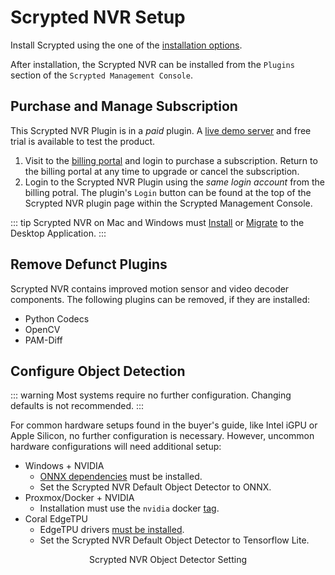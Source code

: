 <script setup lang="ts"> 
import { onMounted } from 'vue';
import ImagePopup from '../src/ImagePopup.vue';
</script>

# Scrypted NVR Setup

Install Scrypted using the one of the [installation options](/installation).

After installation, the Scrypted NVR can be installed from the `Plugins` section of the `Scrypted Management Console`.

## Purchase and Manage Subscription

This Scrypted NVR Plugin is in a *paid* plugin. A [live demo server](https://demo.scrypted.app/#/demo) and free trial is available to test the product.

1. Visit to the [billing portal](https://billing.scrypted.app) and login to purchase a subscription. Return to the billing portal at any time to upgrade or cancel the subscription.
2. Login to the Scrypted NVR Plugin using the *same login account* from the billing potral. The plugin's `Login` button can be found at the top of the Scrypted NVR plugin page within the Scrypted Management Console.

::: tip
Scrypted NVR on Mac and Windows must [Install](https://docs.scrypted.app/desktop-application.html) or [Migrate](https://docs.scrypted.app/maintenance/migration.html#migrating-to-the-desktop-application) to the Desktop Application.
:::

## Remove Defunct Plugins

Scrypted NVR contains improved motion sensor and video decoder components. The following plugins can be removed, if they are installed:
* Python Codecs
* OpenCV
* PAM-Diff

## Configure Object Detection

::: warning
Most systems require no further configuration. Changing defaults is not recommended.
:::

For common hardware setups found in the buyer's guide, like Intel iGPU or Apple Silicon, no further configuration is necessary. However, uncommon hardware configurations will need additional setup:

* Windows + NVIDIA
  * [ONNX dependencies](/detection/object-detection.md#onnx) must be installed.
  * Set the Scrypted NVR Default Object Detector to ONNX. 
* Proxmox/Docker + NVIDIA
  * Installation must use the `nvidia` docker [tag](/detection/object-detection.md#onnx).
* Coral EdgeTPU 
  * EdgeTPU drivers [must be installed](/detection//object-detection.md#tensorflow-lite).
  * Set the Scrypted NVR Default Object Detector to Tensorflow Lite.

<div style="display: flex; flex-direction: column; align-items: center; flex: 1;">
Scrypted NVR Object Detector Setting
<ImagePopup src="/img/scrypted-nvr/detector.png" width="400" ></ImagePopup>
</div>
